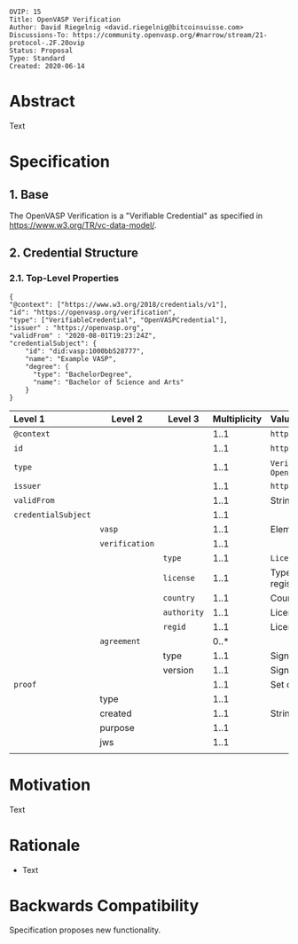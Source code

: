 ```pseudocode
OVIP: 15
Title: OpenVASP Verification
Author: David Riegelnig <david.riegelnig@bitcoinsuisse.com>
Discussions-To: https://community.openvasp.org/#narrow/stream/21-protocol-.2F.20ovip
Status: Proposal
Type: Standard
Created: 2020-06-14
```

# Abstract

Text

# Specification

## 1. Base

The OpenVASP Verification is a "Verifiable Credential" as specified in https://www.w3.org/TR/vc-data-model/.

## 2. Credential Structure

### 2.1. Top-Level Properties

    {
    "@context": ["https://www.w3.org/2018/credentials/v1"],
    "id": "https://openvasp.org/verification",
    "type": ["VerifiableCredential", "OpenVASPCredential"],
    "issuer" : "https://openvasp.org",
    "validFrom" : "2020-08-01T19:23:24Z",
    "credentialSubject": {
        "id": "did:vasp:1000bb528777",
        "name": "Example VASP",
        "degree": {
          "type": "BachelorDegree",
          "name": "Bachelor of Science and Arts"
        }
    }



| Level 1             | Level 2        | Level 3     | Multiplicity | Values                                       | See  |
| :------------------ | -------------- | ----------- | :----------- | :------------------------------------------- | :--- |
| `@context`          |                |             | 1..1         | `https://www.w3.org/2018/credentials/v1`     |      |
| `id`                |                |             | 1..1         | `https://openvasp.org/verification`          |      |
| `type`              |                |             | 1..1         | `VerifiableCredential`, `OpenVASPCredential` |      |
| `issuer`            |                |             | 1..1         | `https://openvasp.org`                       |      |
| `validFrom`         |                |             | 1..1         | String value as per RFC3339                  |      |
| `credentialSubject` |                |             | 1..1         |                                              |      |
|                     | `vasp`         |             | 1..1         | Elements as specified in [ovip-0013](), 1.1  |      |
|                     | `verification` |             | 1..1         |                                              |      |
|                     |                | `type`      | 1..1         | `Licensed VASP`                              |      |
|                     |                | `license`   | 1..1         | Type of recognized license or registration   |      |
|                     |                | `country`   | 1..1         | Country of registration                      |      |
|                     |                | `authority` | 1..1         | Licensing authority                          |      |
|                     |                | `regid`     | 1..1         | License number                               |      |
|                     | `agreement`    |             | 0..*         |                                              |      |
|                     |                | type        | 1..1         | Signed agreement type                        |      |
|                     |                | version     | 1..1         | Signed agreement version                     |      |
| `proof`             |                |             | 1..1         | Set of objects representing a signature      |      |
|                     | type           |             | 1..1         |                                              |      |
|                     | created        |             | 1..1         | String value as per RFC3339                  |      |
|                     | purpose        |             | 1..1         |                                              |      |
|                     | jws            |             | 1..1         |                                              |      |
|                     |                |             |              |                                              |      |

### 

# Motivation

Text

# Rationale

- Text

# Backwards Compatibility

Specification proposes new functionality.
